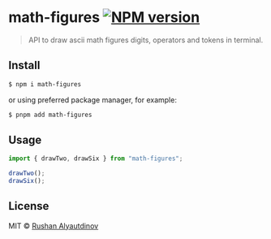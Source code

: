# math-figures [![NPM version][npm-image]][npm-url]

> API to draw ascii math figures digits, operators and tokens in terminal.

## Install

```sh
$ npm i math-figures
```

or using preferred package manager, for example:

```sh
$ pnpm add math-figures
```

## Usage

```javascript
import { drawTwo, drawSix } from "math-figures";

drawTwo();
drawSix();
```

## License

MIT © [Rushan Alyautdinov](https://github.com/akgondber)

[npm-image]: https://img.shields.io/npm/v/math-figures.svg?style=flat
[npm-url]: https://npmjs.org/package/math-figures

